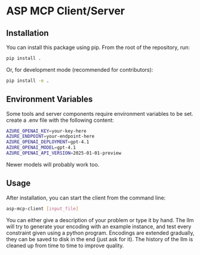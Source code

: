 # ASP MCP Client/Server

## Installation

You can install this package using pip. From the root of the repository, run:

```bash
pip install .
```

Or, for development mode (recommended for contributors):

```bash
pip install -e .
```

## Environment Variables

Some tools and server components require environment variables to be set.
create a .env file with the following content:

```bash
AZURE_OPENAI_KEY=your-key-here
AZURE_ENDPOINT=your-endpoint-here
AZURE_OPENAI_DEPLOYMENT=gpt-4.1
AZURE_OPENAI_MODEL=gpt-4.1
AZURE_OPENAI_API_VERSION=2025-01-01-preview
```
Newer models will probably work too.


## Usage

After installation, you can start the client from the command line:

```bash
asp-mcp-client [input_file]
```

You can either give a description of your problem or type it by hand.
The llm will try to generate your encoding with an example instance,
and test every constraint given using a python program.
Encodings are extended gradually, they can be saved to disk in the end (just ask for it).
The history of the llm is cleaned up from time to time to improve quality.
